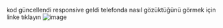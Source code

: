 kod güncellendi responsive geldi telefonda nasıl gözüktüğünü görmek için linke tıklayın
![image](https://github.com/furkaan00/main-sitem/assets/65499470/5078cb45-0768-45d9-a068-64713d845b3a)
